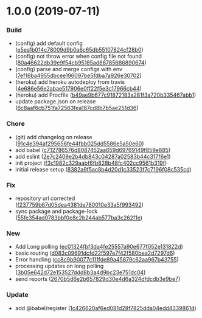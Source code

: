 # 1.0.0 (2019-07-11)


### Build

* (config) add default config ([e5ea1b014c78009d9b0a6c65db55107824cf28b0](https://github.com/pustovitDmytro/telegram-explorer/commit/e5ea1b014c78009d9b0a6c65db55107824cf28b0))
* (config) not throw error when config file not found ([80a46622db39e9f54cb95185ad86785686890674](https://github.com/pustovitDmytro/telegram-explorer/commit/80a46622db39e9f54cb95185ad86785686890674))
* (config) parse and merge configs with env ([7ef16ba4955dbcee196097be5fdba7a926e30702](https://github.com/pustovitDmytro/telegram-explorer/commit/7ef16ba4955dbcee196097be5fdba7a926e30702))
* (heroku) add heroku autodeploy from travis ([4e686e56e2abae517906e0ff22f5e3c17966cb44](https://github.com/pustovitDmytro/telegram-explorer/commit/4e686e56e2abae517906e0ff22f5e3c17966cb44))
* (heroku) add Procfile ([b49ae9b677c91872183a281f3a720b335467abb1](https://github.com/pustovitDmytro/telegram-explorer/commit/b49ae9b677c91872183a281f3a720b335467abb1))
* update package.json on release ([6c8aaf6cb751fa72563fea187cd8b7b5ae251d36](https://github.com/pustovitDmytro/telegram-explorer/commit/6c8aaf6cb751fa72563fea187cd8b7b5ae251d36))

### Chore

* (git) add changelog on release ([91c4e394af295656fe44fbb025dd5586e5a50e60](https://github.com/pustovitDmytro/telegram-explorer/commit/91c4e394af295656fe44fbb025dd5586e5a50e60))
* add babel ([c712786576d8087452aa659d69769149f859e885](https://github.com/pustovitDmytro/telegram-explorer/commit/c712786576d8087452aa659d69769149f859e885))
* add eslint ([2e7c2409e2b4db843c04287a02583b44c317f6e1](https://github.com/pustovitDmytro/telegram-explorer/commit/2e7c2409e2b4db843c04287a02583b44c317f6e1))
* init project ([f3c1982c329aabf6fb828b48fc402cc9561b319f](https://github.com/pustovitDmytro/telegram-explorer/commit/f3c1982c329aabf6fb828b48fc402cc9561b319f))
* initial release setup ([8382a9f5ac8b4d20d1c33523f7c7196f08c535cd](https://github.com/pustovitDmytro/telegram-explorer/commit/8382a9f5ac8b4d20d1c33523f7c7196f08c535cd))

### Fix

* repository url corrected ([f237759b67d05dea4381de780010e33a5f993492](https://github.com/pustovitDmytro/telegram-explorer/commit/f237759b67d05dea4381de780010e33a5f993492))
* sync package and package-lock ([55fe354ad0783bbf0c8c2b244ab577ba3c262f1e](https://github.com/pustovitDmytro/telegram-explorer/commit/55fe354ad0783bbf0c8c2b244ab577ba3c262f1e))

### New

* Add Long polling ([ec01324fbf3da4fe25557a90e677f052e131822d](https://github.com/pustovitDmytro/telegram-explorer/commit/ec01324fbf3da4fe25557a90e677f052e131822d))
* basic routing ([d083c09691dcfd22f597e7f42f580bea2d7297d6](https://github.com/pustovitDmytro/telegram-explorer/commit/d083c09691dcfd22f597e7f42f580bea2d7297d6))
* Error handling ([cc8c9b90077c111fde89a45879c62aa967b43755](https://github.com/pustovitDmytro/telegram-explorer/commit/cc8c9b90077c111fde89a45879c62aa967b43755))
* processing updates on long polling ([3b05e642d72e153527ddd8b3a4d9bc23e751dc04](https://github.com/pustovitDmytro/telegram-explorer/commit/3b05e642d72e153527ddd8b3a4d9bc23e751dc04))
* send reports ([2670b5d6e2b657829d30e4d6a324dfdcdb3e9be7](https://github.com/pustovitDmytro/telegram-explorer/commit/2670b5d6e2b657829d30e4d6a324dfdcdb3e9be7))

### Update

* add @babel/register ([1c426620af6ed081d28f7825dda04edd4339861d](https://github.com/pustovitDmytro/telegram-explorer/commit/1c426620af6ed081d28f7825dda04edd4339861d))

